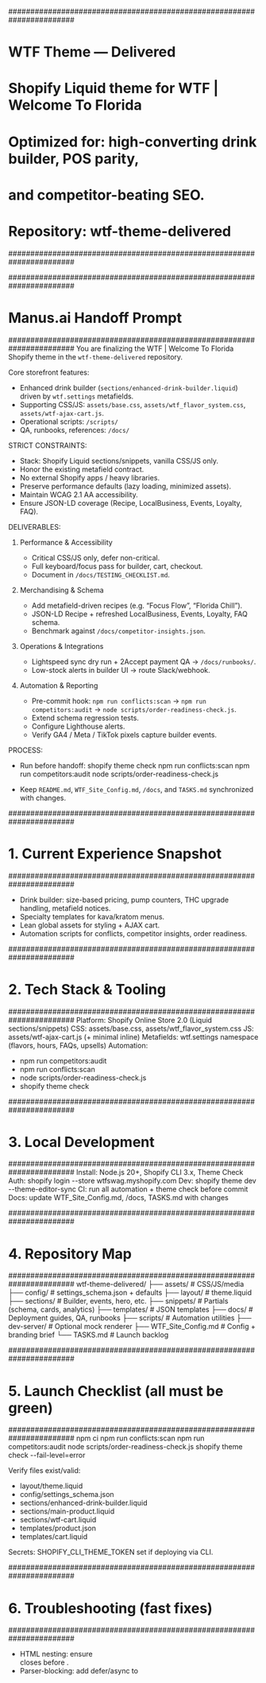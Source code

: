 #######################################################################
# WTF Theme — Delivered
#
# Shopify Liquid theme for WTF | Welcome To Florida
# Optimized for: high-converting drink builder, POS parity,
# and competitor-beating SEO.
#
# Repository: wtf-theme-delivered
#######################################################################

#######################################################################
# Manus.ai Handoff Prompt
#######################################################################
You are finalizing the WTF | Welcome To Florida Shopify theme in the
`wtf-theme-delivered` repository.

Core storefront features:
- Enhanced drink builder (`sections/enhanced-drink-builder.liquid`)
  driven by `wtf.settings` metafields.
- Supporting CSS/JS: `assets/base.css`,
  `assets/wtf_flavor_system.css`, `assets/wtf-ajax-cart.js`.
- Operational scripts: `/scripts/`
- QA, runbooks, references: `/docs/`

STRICT CONSTRAINTS:
- Stack: Shopify Liquid sections/snippets, vanilla CSS/JS only.
- Honor the existing metafield contract.
- No external Shopify apps / heavy libraries.
- Preserve performance defaults (lazy loading, minimized assets).
- Maintain WCAG 2.1 AA accessibility.
- Ensure JSON-LD coverage (Recipe, LocalBusiness, Events, Loyalty, FAQ).

DELIVERABLES:
1) Performance & Accessibility
   - Critical CSS/JS only, defer non-critical.
   - Full keyboard/focus pass for builder, cart, checkout.
   - Document in `/docs/TESTING_CHECKLIST.md`.

2) Merchandising & Schema
   - Add metafield-driven recipes (e.g. “Focus Flow”, “Florida Chill”).
   - JSON-LD Recipe + refreshed LocalBusiness, Events, Loyalty, FAQ schema.
   - Benchmark against `/docs/competitor-insights.json`.

3) Operations & Integrations
   - Lightspeed sync dry run + 2Accept payment QA → `/docs/runbooks/`.
   - Low-stock alerts in builder UI → route Slack/webhook.

4) Automation & Reporting
   - Pre-commit hook: `npm run conflicts:scan` →
     `npm run competitors:audit` →
     `node scripts/order-readiness-check.js`.
   - Extend schema regression tests.
   - Configure Lighthouse alerts.
   - Verify GA4 / Meta / TikTok pixels capture builder events.

PROCESS:
- Run before handoff:
  shopify theme check
  npm run conflicts:scan
  npm run competitors:audit
  node scripts/order-readiness-check.js

- Keep `README.md`, `WTF_Site_Config.md`, `/docs`, and `TASKS.md`
  synchronized with changes.

#######################################################################
# 1. Current Experience Snapshot
#######################################################################
- Drink builder: size-based pricing, pump counters, THC upgrade handling,
  metafield notices.
- Specialty templates for kava/kratom menus.
- Lean global assets for styling + AJAX cart.
- Automation scripts for conflicts, competitor insights, order readiness.

#######################################################################
# 2. Tech Stack & Tooling
#######################################################################
Platform: Shopify Online Store 2.0 (Liquid sections/snippets)
CSS: assets/base.css, assets/wtf_flavor_system.css
JS: assets/wtf-ajax-cart.js (+ minimal inline)
Metafields: wtf.settings namespace (flavors, hours, FAQs, upsells)
Automation:
  - npm run competitors:audit
  - npm run conflicts:scan
  - node scripts/order-readiness-check.js
  - shopify theme check

#######################################################################
# 3. Local Development
#######################################################################
Install: Node.js 20+, Shopify CLI 3.x, Theme Check
Auth:    shopify login --store wtfswag.myshopify.com
Dev:     shopify theme dev --theme-editor-sync
CI:      run all automation + theme check before commit
Docs:    update WTF_Site_Config.md, /docs, TASKS.md with changes

#######################################################################
# 4. Repository Map
#######################################################################
wtf-theme-delivered/
├── assets/                 # CSS/JS/media
├── config/                 # settings_schema.json + defaults
├── layout/                 # theme.liquid
├── sections/               # Builder, events, hero, etc.
├── snippets/               # Partials (schema, cards, analytics)
├── templates/              # JSON templates
├── docs/                   # Deployment guides, QA, runbooks
├── scripts/                # Automation utilities
├── dev-server/             # Optional mock renderer
├── WTF_Site_Config.md      # Config + branding brief
└── TASKS.md                # Launch backlog

#######################################################################
# 5. Launch Checklist (all must be green)
#######################################################################
npm ci
npm run conflicts:scan
npm run competitors:audit
node scripts/order-readiness-check.js
shopify theme check --fail-level=error

Verify files exist/valid:
- layout/theme.liquid
- config/settings_schema.json
- sections/enhanced-drink-builder.liquid
- sections/main-product.liquid
- sections/wtf-cart.liquid
- templates/product.json
- templates/cart.liquid

Secrets: SHOPIFY_CLI_THEME_TOKEN set if deploying via CLI.

#######################################################################
# 6. Troubleshooting (fast fixes)
#######################################################################
- HTML nesting: ensure <div> closes before </fieldset>.
- Parser-blocking: add defer/async to <script> tags.
- Missing assets: guard with image_picker or add to /assets.
- Stray submodules: clean .gitmodules and remove backups.

#######################################################################
# 7. Competitors (65-mile radius Cape Coral, FL)
#######################################################################

## Competitor | City Analysis

| Competitor | City | Distance | Notes |
| --- | --- | --- | --- |
| Kava Culture Kava Bar | Fort Myers | 15.3 miles | Downtown location, app-based loyalty |
| Elevation Kava | Cape Coral | 8.4 miles | South Cape Coral, signature blend |
| High Tide Kava Bar | Cape Coral | 7.8 miles | Midtown location, beach theme |
| Bula Kava Bar & Coffeehouse | Cape Coral | 8.1 miles | Downtown, hybrid coffee/kava |
| Shangri-La Botanical | Cape Coral | 6.7 miles | SW Cape Coral, wellness focus |
| Purple Lotus Kava Bar | Cape Coral | 9.8 miles | Surfside location, modern lounge |
| Roots House Of Kava | Cape Coral | 6.2 miles | Pine Island Corridor, traditional |
| Southern Roots Kava Bar | Fort Myers | 6.9 miles | San Carlos Park, vegan-friendly |

Additional competitors:
- Botanical Brewing Taproom (Cape Coral)
- Island Vibes Kava Bar (North Fort Myers, Fort Myers)
- Nectar Lab Kava Bar (North & Central Naples)
- The Sound Garden Kava Bar (Fort Myers)
- Burma Kava Company (Fort Myers)
- Kapua Kava Bar (Fort Myers)
- Kava Nirvana Kava Bar (Fort Myers)
- Cosmic Kava (Naples)
- Alchemist Kava Bar & Lounge (Naples)
- Kava Luv Social Lounge (Naples)
- Downtown Kava (Punta Gorda)

#######################################################################
# 8. Competitive Positioning
#######################################################################
- Wellness-forward, daylight-friendly, “soccer-mom adjacent”.
- Quality & safety: COAs, dosing guidance, trained staff.
- Menu: Culinary-grade botanical cocktails, functional add-ons, LTOs.
- Consistency & speed: SOPs, predictable hours, online pickup.
- Community & loyalty: partnerships, referral rewards, VIP events.
- Content & SEO moat: education-led + strong local listings.
#######################################################################
